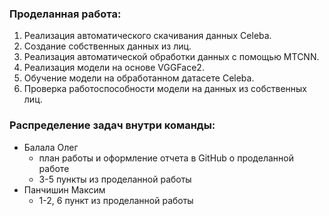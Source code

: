 ### Проделанная работа:
1. Реализация автоматического скачивания данных Celeba.
2. Создание собственных данных из лиц.
3. Реализация автоматической обработки данных с помощью MTCNN.
4. Реализация модели на основе VGGFace2.
5. Обучение модели на обработанном датасете Celeba.
6. Проверка работоспособности модели на данных из собственных лиц.
### Распределение задач внутри команды:

- Балала Олег
	- план работы и оформление отчета в GitHub о проделанной работе
	- 3-5 пункты из проделанной работы
- Панчишин Максим
	- 1-2, 6 пункт из проделанной работы